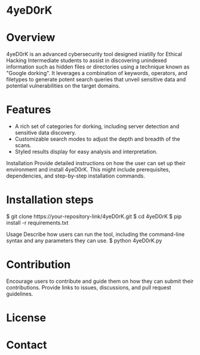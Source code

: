 # 4yeD0rK

# Overview
4yeD0rK is an advanced cybersecurity tool designed iniatilly for Ethical Hacking Intermediate students to assist in discovering unindexed information such as hidden files or directories using a technique known as "Google dorking". It leverages a combination of keywords, operators, and filetypes to generate potent search queries that unveil sensitive data and potential vulnerabilities on the target domains.

# Features
- A rich set of categories for dorking, including server detection and sensitive data discovery.
- Customizable search modes to adjust the depth and breadth of the scans.
- Styled results display for easy analysis and interpretation.

Installation
Provide detailed instructions on how the user can set up their environment and install 4yeD0rK. This might include prerequisites, dependencies, and step-by-step installation commands.

# Installation steps
$ git clone https://your-repository-link/4yeD0rK.git
$ cd 4yeD0rK
$ pip install -r requirements.txt

Usage
Describe how users can run the tool, including the command-line syntax and any parameters they can use. 
$ python 4yeD0rK.py

# Contribution
Encourage users to contribute and guide them on how they can submit their contributions. Provide links to issues, discussions, and pull request guidelines.

# License

# Contact

